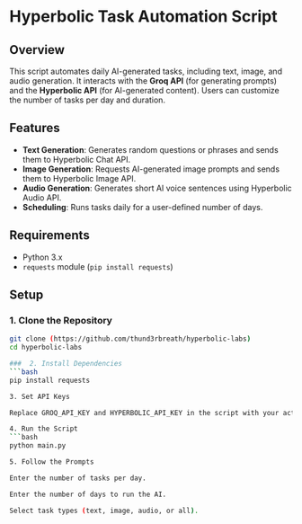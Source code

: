 # Hyperbolic Task Automation Script  

## Overview  
This script automates daily AI-generated tasks, including text, image, and audio generation. It interacts with the **Groq API** (for generating prompts) and the **Hyperbolic API** (for AI-generated content). Users can customize the number of tasks per day and duration.  

## Features  
- **Text Generation**: Generates random questions or phrases and sends them to Hyperbolic Chat API.  
- **Image Generation**: Requests AI-generated image prompts and sends them to Hyperbolic Image API.  
- **Audio Generation**: Generates short AI voice sentences using Hyperbolic Audio API.  
- **Scheduling**: Runs tasks daily for a user-defined number of days.  

## Requirements  
- Python 3.x  
- `requests` module (`pip install requests`)  

## Setup  

### 1. Clone the Repository  
```bash
git clone (https://github.com/thund3rbreath/hyperbolic-labs)
cd hyperbolic-labs

###  2. Install Dependencies
```bash
pip install requests

3. Set API Keys

Replace GROQ_API_KEY and HYPERBOLIC_API_KEY in the script with your actual API keys.

4. Run the Script
```bash
python main.py

5. Follow the Prompts

Enter the number of tasks per day.

Enter the number of days to run the AI.

Select task types (text, image, audio, or all).
